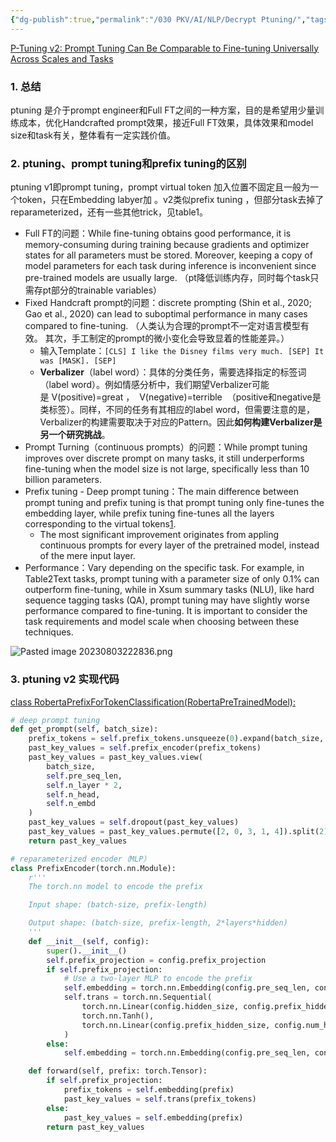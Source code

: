 ```yaml
---
{"dg-publish":true,"permalink":"/030 PKV/AI/NLP/Decrypt Ptuning/","tags":["gardenEntry"]}
---
```




[P-Tuning v2: Prompt Tuning Can Be Comparable to Fine-tuning Universally Across Scales and Tasks](https://arxiv.org/abs/2110.07602)
### 1. 总结
ptuning 是介于prompt engineer和Full FT之间的一种方案，目的是希望用少量训练成本，优化Handcrafted prompt效果，接近Full FT效果，具体效果和model size和task有关，整体看有一定实践价值。
### 2. ptuning、prompt tuning和prefix tuning的区别
ptuning v1即prompt tuning，prompt virtual token 加入位置不固定且一般为一个token，只在Embedding labyer加 。v2类似prefix tuning ，但部分task去掉了reparameterized，还有一些其他trick，见table1。

- Full FT的问题：While fine-tuning obtains good performance, it is memory-consuming during training because gradients and optimizer states for all parameters must be stored. Moreover, keeping a copy of model parameters for each task during inference is inconvenient since pre-trained models are usually large. （pt降低训练内存，同时每个task只需存pt部分的trainable variables）
- Fixed Handcraft prompt的问题：discrete prompting (Shin et al., 2020; Gao et al., 2020) can lead to suboptimal performance in many cases compared to fine-tuning.  （人类认为合理的prompt不一定对语言模型有效。 其次，手工制定的prompt的微小变化会导致显着的性能差异。）
	- 输入Template：`[CLS] I like the Disney films very much. [SEP] It was [MASK]. [SEP]`
	- **Verbalizer**（label word）：具体的分类任务，需要选择指定的标签词（label word）。例如情感分析中，我们期望Verbalizer可能是 V(positive)=great ，  V(negative)=terrible  （positive和negative是类标签）。同样，不同的任务有其相应的label word，但需要注意的是，Verbalizer的构建需要取决于对应的Pattern。因此**如何构建Verbalizer是另一个研究挑战**。
- Prompt Turning（continuous prompts）的问题：While prompt tuning improves over discrete prompt on many tasks, it still underperforms fine-tuning when the model size is not large, specifically less than 10 billion parameters.
-  Prefix tuning - Deep prompt tuning：The main difference between prompt tuning and prefix tuning is that prompt tuning only fine-tunes the embedding layer, while prefix tuning fine-tunes all the layers corresponding to the virtual tokens[1](https://www.cnblogs.com/gogoSandy/p/17202169.html).
	- The most significant improvement originates from appling continuous prompts for every layer of the pretrained model, instead of the mere input layer.
- Performance：Vary depending on the specific task. For example, in Table2Text tasks, prompt tuning with a parameter size of only 0.1% can outperform fine-tuning, while in Xsum summary tasks (NLU), like hard sequence tagging tasks (QA), prompt tuning may have slightly worse performance compared to fine-tuning. It is important to consider the task requirements and model scale when choosing between these techniques.

![Pasted image 20230803222836.png](/img/user/990%20Attachment/Pasted%20image%2020230803222836.png)

### 3. ptuning v2 实现代码
[class RobertaPrefixForTokenClassification(RobertaPreTrainedModel):](https://github.com/THUDM/P-tuning-v2/blob/1cd083ece14762e81a049c3ca4b47517801e7e4a/model/token_classification.py#L221-L222)
```python
# deep prompt tuning
def get_prompt(self, batch_size):
	prefix_tokens = self.prefix_tokens.unsqueeze(0).expand(batch_size, -1).to(self.roberta.device)
	past_key_values = self.prefix_encoder(prefix_tokens)
	past_key_values = past_key_values.view(
		batch_size,
		self.pre_seq_len,
		self.n_layer * 2, 
		self.n_head,
		self.n_embd
	)
	past_key_values = self.dropout(past_key_values)
	past_key_values = past_key_values.permute([2, 0, 3, 1, 4]).split(2)
	return past_key_values

# reparameterized encoder（MLP）
class PrefixEncoder(torch.nn.Module):
    r'''
    The torch.nn model to encode the prefix

    Input shape: (batch-size, prefix-length)

    Output shape: (batch-size, prefix-length, 2*layers*hidden)
    '''
    def __init__(self, config):
        super().__init__()
        self.prefix_projection = config.prefix_projection
        if self.prefix_projection:
            # Use a two-layer MLP to encode the prefix
            self.embedding = torch.nn.Embedding(config.pre_seq_len, config.hidden_size)
            self.trans = torch.nn.Sequential(
                torch.nn.Linear(config.hidden_size, config.prefix_hidden_size),
                torch.nn.Tanh(),
                torch.nn.Linear(config.prefix_hidden_size, config.num_hidden_layers * 2 * config.hidden_size)
            )
        else:
            self.embedding = torch.nn.Embedding(config.pre_seq_len, config.num_hidden_layers * 2 * config.hidden_size)

    def forward(self, prefix: torch.Tensor):
        if self.prefix_projection:
            prefix_tokens = self.embedding(prefix)
            past_key_values = self.trans(prefix_tokens)
        else:
            past_key_values = self.embedding(prefix)
        return past_key_values
```







